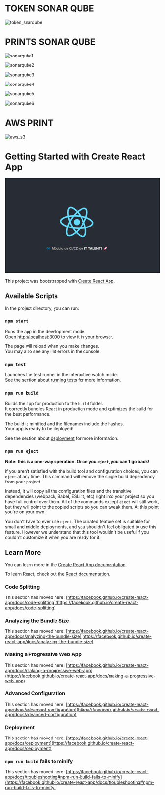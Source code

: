 # TOKEN SONAR QUBE

![token_snarqube](https://github.com/romuloSilvaGomes/IT_Talent_Hackathon3/assets/1142023/76aaa0ae-5e63-4ab5-8339-63cdaf746931)

# PRINTS SONAR QUBE

![sonarqube1](https://github.com/romuloSilvaGomes/IT_Talent_Hackathon3/assets/1142023/272499d7-8f33-403c-8dfd-1dcb9844d1b8)

![sonarqube2](https://github.com/romuloSilvaGomes/IT_Talent_Hackathon3/assets/1142023/518562a6-ef54-4498-87ac-6969750b457d)

![sonarqube3](https://github.com/romuloSilvaGomes/IT_Talent_Hackathon3/assets/1142023/4bf23b22-fdd5-466a-b0dc-882d03aaddb7)

![sonarqube4](https://github.com/romuloSilvaGomes/IT_Talent_Hackathon3/assets/1142023/c87bb3ae-d920-452a-8003-21c30f395e29)

![sonarqube5](https://github.com/romuloSilvaGomes/IT_Talent_Hackathon3/assets/1142023/d30e37f3-11ee-48fd-af65-63f4d32d2c9b)

![sonarqube6](https://github.com/romuloSilvaGomes/IT_Talent_Hackathon3/assets/1142023/78c0ae6b-944d-44f6-bcf5-b007d1ba80ca)


# AWS PRINT

![aws_s3](https://github.com/romuloSilvaGomes/IT_Talent_Hackathon3/assets/1142023/863ff6f5-d292-4407-bbff-91431d19678c)

# Getting Started with Create React App

![](.github/Print.png)

This project was bootstrapped with [Create React App](https://github.com/facebook/create-react-app).

## Available Scripts

In the project directory, you can run:

### `npm start`

Runs the app in the development mode.\
Open [http://localhost:3000](http://localhost:3000) to view it in your browser.

The page will reload when you make changes.\
You may also see any lint errors in the console.

### `npm test`

Launches the test runner in the interactive watch mode.\
See the section about [running tests](https://facebook.github.io/create-react-app/docs/running-tests) for more information.

### `npm run build`

Builds the app for production to the `build` folder.\
It correctly bundles React in production mode and optimizes the build for the best performance.

The build is minified and the filenames include the hashes.\
Your app is ready to be deployed!

See the section about [deployment](https://facebook.github.io/create-react-app/docs/deployment) for more information.

### `npm run eject`

**Note: this is a one-way operation. Once you `eject`, you can't go back!**

If you aren't satisfied with the build tool and configuration choices, you can `eject` at any time. This command will remove the single build dependency from your project.

Instead, it will copy all the configuration files and the transitive dependencies (webpack, Babel, ESLint, etc) right into your project so you have full control over them. All of the commands except `eject` will still work, but they will point to the copied scripts so you can tweak them. At this point you're on your own.

You don't have to ever use `eject`. The curated feature set is suitable for small and middle deployments, and you shouldn't feel obligated to use this feature. However we understand that this tool wouldn't be useful if you couldn't customize it when you are ready for it.

## Learn More

You can learn more in the [Create React App documentation](https://facebook.github.io/create-react-app/docs/getting-started).

To learn React, check out the [React documentation](https://reactjs.org/).

### Code Splitting

This section has moved here: [https://facebook.github.io/create-react-app/docs/code-splitting](https://facebook.github.io/create-react-app/docs/code-splitting)

### Analyzing the Bundle Size

This section has moved here: [https://facebook.github.io/create-react-app/docs/analyzing-the-bundle-size](https://facebook.github.io/create-react-app/docs/analyzing-the-bundle-size)

### Making a Progressive Web App

This section has moved here: [https://facebook.github.io/create-react-app/docs/making-a-progressive-web-app](https://facebook.github.io/create-react-app/docs/making-a-progressive-web-app)

### Advanced Configuration

This section has moved here: [https://facebook.github.io/create-react-app/docs/advanced-configuration](https://facebook.github.io/create-react-app/docs/advanced-configuration)

### Deployment

This section has moved here: [https://facebook.github.io/create-react-app/docs/deployment](https://facebook.github.io/create-react-app/docs/deployment)

### `npm run build` fails to minify

This section has moved here: [https://facebook.github.io/create-react-app/docs/troubleshooting#npm-run-build-fails-to-minify](https://facebook.github.io/create-react-app/docs/troubleshooting#npm-run-build-fails-to-minify)
